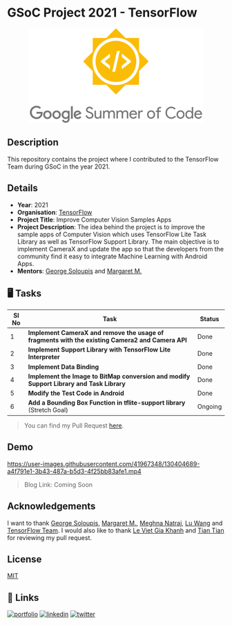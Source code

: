 
# GSoC Project 2021 - TensorFlow

<p align="center">
  <img height=220 width=400 src="assets/gsoc-logo.png">
</p>

## Description
This repository contains the project where I contributed to the TensorFlow Team during GSoC in the year 2021.

## Details

* **Year**: 2021
* **Organisation**: [TensorFlow](https://www.tensorflow.org/)
* **Project Title**: Improve Computer Vision Samples Apps
* **Project Description**: The idea behind the project is to improve the sample apps of Computer Vision which uses TensorFlow Lite Task Library as well as TensorFlow Support Library. The main objective is to implement CameraX and update the app so that the developers from the community find it easy to integrate Machine Learning with Android Apps.
* **Mentors**: [George Soloupis](https://www.linkedin.com/in/george-soloupis/) and [Margaret M.](https://www.linkedin.com/in/margaretmz/)

## 🖥 Tasks
| Sl No | Task                                                                                         | Status  |
|-------|----------------------------------------------------------------------------------------------|---------|
| 1     | **Implement CameraX and remove the usage of fragments with the existing Camera2 and Camera API** |   Done  |
| 2     | **Implement Support Library with TensorFlow Lite Interpreter**                                  |   Done  |
| 3     | **Implement Data Binding**                                                                      |   Done  |
| 4     | **Implement the Image to BitMap conversion and modify Support Library and Task Library**         |   Done  |
| 5     | **Modify the Test Code in Android**                                                             |   Done  |
| 6     | **Add a Bounding Box Function in tflite-support library** (Stretch Goal)                         | Ongoing |

> You can find my Pull Request [here](https://github.com/tensorflow/examples/pull/341). 

## Demo 

https://user-images.githubusercontent.com/41967348/130404689-a4f791e1-3b43-487a-b5d3-4f25bb83afe1.mp4

> Blog Link: Coming Soon

## Acknowledgements

I want to thank [George Soloupis](https://www.linkedin.com/in/george-soloupis/), [Margaret M.](https://www.linkedin.com/in/margaretmz/), [Meghna Natraj](https://www.linkedin.com/in/meghnanatraj/), [Lu Wang](https://www.linkedin.com/in/lu-wang-21619a31/) and [TensorFlow Team](https://www.tensorflow.org/). I would also like to thank [Le Viet Gia Khanh](https://www.linkedin.com/in/lvgk/) and [Tian Tian](https://www.linkedin.com/in/tian-tian-01767a17/) for reviewing my pull request.  

## License

[MIT](https://github.com/sayannath/GSoC-Project-2021/blob/main/LICENSE)
  
## 🔗 Links
[![portfolio](https://img.shields.io/badge/my_portfolio-000?style=for-the-badge&logo=ko-fi&logoColor=white)](https://sayannath.biz/)
[![linkedin](https://img.shields.io/badge/linkedin-0A66C2?style=for-the-badge&logo=linkedin&logoColor=white)](https://www.linkedin.com/in/sayannath235/)
[![twitter](https://img.shields.io/badge/twitter-1DA1F2?style=for-the-badge&logo=twitter&logoColor=white)](https://twitter.com/the_sayannath)
